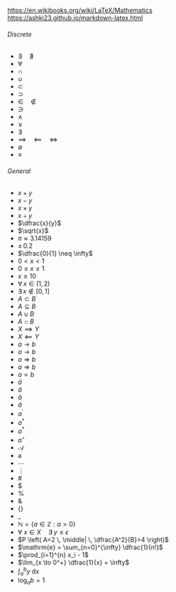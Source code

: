 https://en.wikibooks.org/wiki/LaTeX/Mathematics
https://ashki23.github.io/markdown-latex.html
###### Discrete
- $\exists \quad \nexists$
- $\forall$
- $\cap$
- $\cup$
- $\subset$
- $\supset$
- $\in \quad \notin$
- $\ni$
- $\land$
- $\lor$
- $\exists$
- $\implies \quad \impliedby \quad \iff \quad$
- $\emptyset$
- $\equiv$
###### General
- $x + y$
- $x - y$
- $x \times y$ 
- $x \div y$
- $\dfrac{x}{y}$
- $\sqrt{x}$
- $\pi \approx 3.14159$
- $\pm \, 0.2$
- $\dfrac{0}{1} \neq \infty$
- $0 < x < 1$
- $0 \leq x \leq 1$
- $x \geq 10$
- $\forall \, x \in (1,2)$
- $\exists \, x \notin [0,1]$
- $A \subset B$
- $A \subseteq B$
- $A \cup B$
- $A \cap B$
- $X \implies Y$
- $X \impliedby Y$
- $a \to b$
- $a \longrightarrow b$
- $a \Rightarrow b$
- $a \Longrightarrow b$
- $a \propto b$
- $\bar a$
- $\tilde a$
- $\breve a$
- $\hat a$
- $a^ \prime$
- $a^ \dagger$
- $a^ \ast$
- $a^ \star$
- $\mathcal A$
- $\mathrm a$
- $\cdots$
- $\vdots$
- $\#$
- $\$$
- $\%$
- $\&$
- $\{ \}$
- $\_$
- $\mathbb{N} = \{ a \in \mathbb{Z} : a > 0 \}$
- $\forall \; x \in X \quad \exists \; y \leq \epsilon$
- $P \left( A=2 \, \middle| \, \dfrac{A^2}{B}>4 \right)$
- $\mathrm{e} = \sum_{n=0}^{\infty} \dfrac{1}{n!}$
- $\prod_{i=1}^{n} x_i - 1$
- $\lim_{x \to 0^+} \dfrac{1}{x} = \infty$
- $\int_a^b y \: \mathrm{d}x$
- $\log_a b = 1$
